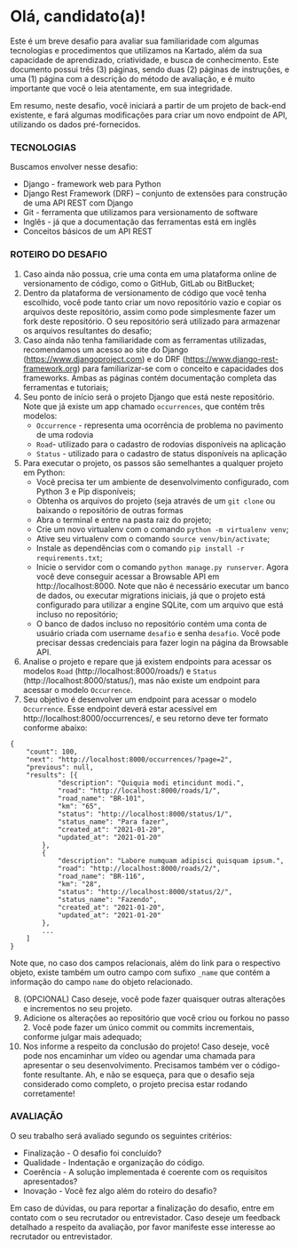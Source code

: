 # Olá, candidato(a)!

Este é um breve desafio para avaliar sua familiaridade com algumas tecnologias e procedimentos que utilizamos na Kartado, além da sua capacidade de aprendizado, criatividade, e busca de conhecimento. Este documento possui três (3) páginas, sendo duas (2) páginas de instruções, e uma (1) página com a descrição do método de avaliação, e é muito importante que você o leia atentamente, em sua integridade.

Em resumo, neste desafio, você iniciará a partir de um projeto de back-end existente, e fará algumas modificações para criar um novo endpoint de API, utilizando os dados pré-fornecidos.

### TECNOLOGIAS

Buscamos envolver nesse desafio:

- Django - framework web para Python
- Django Rest Framework (DRF) – conjunto de extensões para construção de uma API REST com Django
- Git - ferramenta que utilizamos para versionamento de software
- Inglês - já que a documentação das ferramentas está em inglês
- Conceitos básicos de um API REST

### ROTEIRO DO DESAFIO

1. Caso ainda não possua, crie uma conta em uma plataforma online de versionamento de código, como o GitHub, GitLab ou BitBucket;
2. Dentro da plataforma de versionamento de código que você tenha escolhido, você pode tanto criar um novo repositório vazio e copiar os arquivos deste repositório, assim como pode simplesmente fazer um fork deste repositório. O seu repositório será utilizado para armazenar os arquivos resultantes do desafio;
3. Caso ainda não tenha familiaridade com as ferramentas utilizadas, recomendamos um acesso ao site do Django (https://www.djangoproject.com) e do DRF (https://www.django-rest-framework.org) para familiarizar-se com o conceito e capacidades dos frameworks. Ambas as páginas contém documentação completa das ferramentas e tutoriais;
4. Seu ponto de início será o projeto Django que está neste repositório. Note que já existe um app chamado `occurrences`, que contém três modelos:
   - `Occurrence` - representa uma ocorrência de problema no pavimento de uma rodovia
   - `Road`- utilizado para o cadastro de rodovias disponíveis na aplicação
   - `Status` - utilizado para o cadastro de status disponíveis na aplicação
5. Para executar o projeto, os passos são semelhantes a qualquer projeto em Python:
   - Você precisa ter um ambiente de desenvolvimento configurado, com Python 3 e Pip disponíveis;
   - Obtenha os arquivos do projeto (seja através de um `git clone` ou baixando o repositório de outras formas
   - Abra o terminal e entre na pasta raiz do projeto;
   - Crie um novo virtualenv com o comando `python -m virtualenv venv`;
   - Ative seu virtualenv com o comando `source venv/bin/activate`;
   - Instale as dependências com o comando `pip install -r requirements.txt`;
   - Inicie o servidor com o comando `python manage.py runserver`. Agora você deve conseguir acessar a Browsable API em http://localhost:8000. Note que não é necessário executar um banco de dados, ou executar migrations iniciais, já que o projeto está configurado para utilizar a engine SQLite, com um arquivo que está incluso no repositório;
   - O banco de dados incluso no repositório contém uma conta de usuário criada com username `desafio` e senha `desafio`. Você pode precisar dessas credenciais para fazer login na página da Browsable API.
6. Analise o projeto e repare que já existem endpoints para acessar os modelos `Road` (http://localhost:8000/roads/) e `Status` (http://localhost:8000/status/), mas não existe um endpoint para acessar o modelo `Occurrence`.
7. Seu objetivo é desenvolver um endpoint para acessar o modelo `Occurrence`. Esse endpoint deverá estar acessível em http://localhost:8000/occurrences/, e seu retorno deve ter formato conforme abaixo:

```
{
	"count": 100,
	"next": "http://localhost:8000/occurrences/?page=2",
	"previous": null,
	"results": [{
			"description": "Quiquia modi etincidunt modi.",
			"road": "http://localhost:8000/roads/1/",
			"road_name": "BR-101",
			"km": "65",
			"status": "http://localhost:8000/status/1/",
			"status_name": "Para fazer",
			"created_at": "2021-01-20",
			"updated_at": "2021-01-20"
		},
		{
			"description": "Labore numquam adipisci quisquam ipsum.",
			"road": "http://localhost:8000/roads/2/",
			"road_name": "BR-116",
			"km": "28",
			"status": "http://localhost:8000/status/2/",
			"status_name": "Fazendo",
			"created_at": "2021-01-20",
			"updated_at": "2021-01-20"
		},
		...
	]
}
```

Note que, no caso dos campos relacionais, além do link para o respectivo objeto, existe também um outro campo com sufixo `_name` que contém a informação do campo `name` do objeto relacionado.

8. (OPCIONAL) Caso deseje, você pode fazer quaisquer outras alterações e incrementos no seu projeto.
9. Adicione os alterações ao repositório que você criou ou forkou no passo 2. Você pode fazer um único commit ou commits incrementais, conforme julgar mais adequado;
10. Nos informe a respeito da conclusão do projeto! Caso deseje, você pode nos encaminhar um vídeo ou agendar uma chamada para apresentar o seu desenvolvimento. Precisamos também ver o código-fonte resultante. Ah, e não se esqueça, para que o desafio seja considerado como completo, o projeto precisa estar rodando corretamente!

### AVALIAÇÃO

O seu trabalho será avaliado segundo os seguintes critérios:

- Finalização - O desafio foi concluído?
- Qualidade - Indentação e organização do código.
- Coerência - A solução implementada é coerente com os requisitos apresentados?
- Inovação - Você fez algo além do roteiro do desafio?

Em caso de dúvidas, ou para reportar a finalização do desafio, entre em contato com o seu recrutador ou entrevistador. Caso deseje um feedback detalhado a respeito da avaliação, por favor manifeste esse interesse ao recrutador ou entrevistador.
